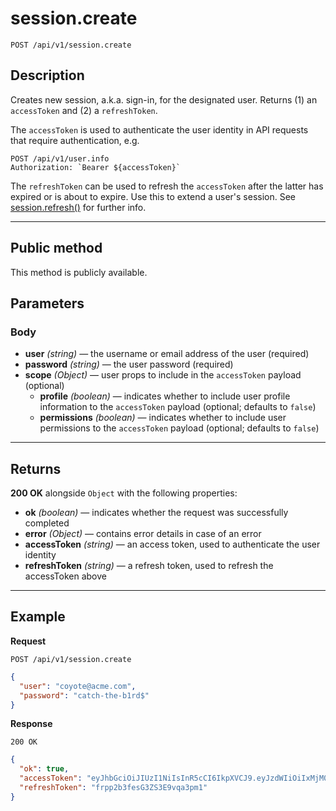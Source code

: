 # session.create

`POST /api/v1/session.create`

## Description

Creates new session, a.k.a. sign-in, for the designated user. Returns (1) an `accessToken` and (2) a `refreshToken`.

The `accessToken` is used to authenticate the user identity in API requests that require authentication, e.g.

```
POST /api/v1/user.info
Authorization: `Bearer ${accessToken}`
```

The `refreshToken` can be used to refresh the `accessToken` after the latter has expired or is about to expire. Use this to extend a user's session. See [session.refresh()](./session.refresh.md) for further info.

---

## Public method

This method is publicly available.

## Parameters

### Body

- **user** _(string)_ — the username or email address of the user (required)
- **password** _(string)_ — the user password (required)
- **scope** _(Object)_ — user props to include in the `accessToken` payload (optional)
  - **profile** _(boolean)_ — indicates whether to include user profile information to the `accessToken` payload (optional; defaults to `false`)
  - **permissions** _(boolean)_ — indicates whether to include user permissions to the `accessToken` payload (optional; defaults to `false`)

---

## Returns

**200 OK** alongside `Object` with the following properties:

- **ok** _(boolean)_ — indicates whether the request was successfully completed
- **error** _(Object)_ — contains error details in case of an error
- **accessToken** _(string)_ — an access token, used to authenticate the user identity
- **refreshToken** _(string)_ — a refresh token, used to refresh the accessToken above

---

## Example

**Request**

```
POST /api/v1/session.create
```

```json
{
  "user": "coyote@acme.com",
  "password": "catch-the-b1rd$"
}
```

**Response**

`200 OK`

```json
{
  "ok": true,
  "accessToken": "eyJhbGciOiJIUzI1NiIsInR5cCI6IkpXVCJ9.eyJzdWIiOiIxMjM0NTY3ODkwIiwibmFtZSI6IkpvaG4gRG9lIiwiYWRtaW4iOnRydWV9.TJVA95OrM7E2cBab30RMHrHDcEfxjoYZgeFONFh7HgQ",
  "refreshToken": "frpp2b3fesG3ZS3E9vqa3pm1"
}
```

